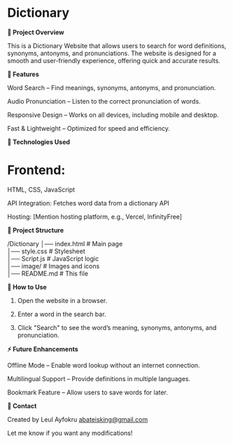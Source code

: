 # Dictionary



**📌 Project Overview**

This is a Dictionary Website that allows users to search for word definitions, synonyms, antonyms, and pronunciations. The website is designed for a smooth and user-friendly experience, offering quick and accurate results.

**🚀 Features**

Word Search – Find meanings, synonyms, antonyms, and pronunciation.

Audio Pronunciation – Listen to the correct pronunciation of words.

Responsive Design – Works on all devices, including mobile and desktop.

Fast & Lightweight – Optimized for speed and efficiency.


**🔧 Technologies Used**

<h1><b>Frontend:</b></h1> HTML, CSS, JavaScript

API Integration: Fetches word data from a dictionary API

Hosting: [Mention hosting platform, e.g., Vercel, InfinityFree]


**📂 Project Structure**

/Dictionary
│── index.html         # Main page  
│── style.css         # Stylesheet  
│── Script.js          # JavaScript logic  
│── image/            # Images and icons  
│── README.md          # This file

**🎯 How to Use**

1. Open the website in a browser.


2. Enter a word in the search bar.


3. Click "Search" to see the word’s meaning, synonyms, antonyms, and pronunciation.



**⚡ Future Enhancements**

Offline Mode – Enable word lookup without an internet connection.

Multilingual Support – Provide definitions in multiple languages.

Bookmark Feature – Allow users to save words for later.


**📩 Contact**

Created by Leul Ayfokru
abateisking@gmail.com

Let me know if you want any modifications!

